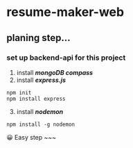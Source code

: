 # resume-maker-web
## planing step...
### set up backend-api for this project
1. install ***mongoDB compass***
2. install ***express.js***
```
npm init
npm install express 
```
3. install ***nodemon***
```
npm install -g nodemon
```
😀 Easy step ~~~
